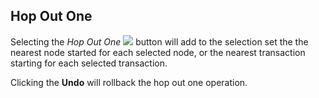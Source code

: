 ## Hop Out One

Selecting the *Hop Out One* ![](resources/hopoutone.png) button will add
to the selection set the the nearest node started for each selected
node, or the nearest transaction starting for each selected
transaction.  
  
Clicking the **Undo** will rollback the hop out one operation.
